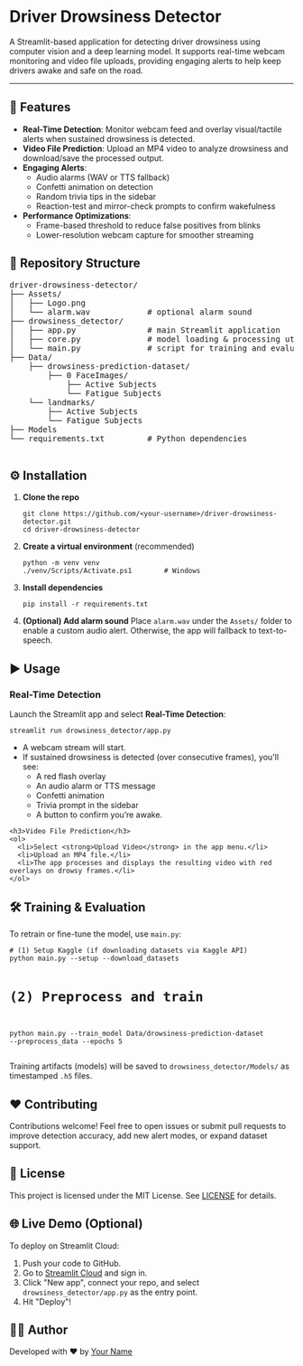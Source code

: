 <!DOCTYPE html>
<html lang="en">
<head>
  <meta charset="UTF-8" />
  <meta name="viewport" content="width=device-width, initial-scale=1.0" />
</head>
<body>
  <h1>Driver Drowsiness Detector</h1>
  <p>A Streamlit-based application for detecting driver drowsiness using computer vision and a deep learning model. It supports real-time webcam monitoring and video file uploads, providing engaging alerts to help keep drivers awake and safe on the road.</p>
  <hr />

  <div class="section">
    <h2>🚀 Features</h2>
    <ul>
      <li><strong>Real-Time Detection</strong>: Monitor webcam feed and overlay visual/tactile alerts when sustained drowsiness is detected.</li>
      <li><strong>Video File Prediction</strong>: Upload an MP4 video to analyze drowsiness and download/save the processed output.</li>
      <li><strong>Engaging Alerts</strong>:
        <ul>
          <li>Audio alarms (WAV or TTS fallback)</li>
          <li>Confetti animation on detection</li>
          <li>Random trivia tips in the sidebar</li>
          <li>Reaction-test and mirror-check prompts to confirm wakefulness</li>
        </ul>
      </li>
      <li><strong>Performance Optimizations</strong>:
        <ul>
          <li>Frame-based threshold to reduce false positives from blinks</li>
          <li>Lower-resolution webcam capture for smoother streaming</li>
        </ul>
      </li>
    </ul>
  </div>

  <div class="section">
    <h2>📂 Repository Structure</h2>
    <pre class="repo-structure">
driver-drowsiness-detector/
├── Assets/
│   ├── Logo.png
│   └── alarm.wav            # optional alarm sound
├── drowsiness_detector/
│   ├── app.py               # main Streamlit application
│   ├── core.py              # model loading & processing utilities
│   └── main.py              # script for training and evaluation
├── Data/
    ├── drowsiness-prediction-dataset/
        ├── 0 FaceImages/
            ├── Active Subjects
            └── Fatigue Subjects
    └── landmarks/
        ├── Active Subjects
        └── Fatigue Subjects
├── Models                
└── requirements.txt         # Python dependencies
    </pre>
  </div>

  <div class="section">
    <h2>⚙️ Installation</h2>
    <ol>
      <li><strong>Clone the repo</strong>
        <pre><code>git clone https://github.com/&lt;your-username&gt;/driver-drowsiness-detector.git
cd driver-drowsiness-detector</code></pre>
      </li>
      <li><strong>Create a virtual environment</strong> (recommended)
        <pre><code>python -m venv venv
./venv/Scripts/Activate.ps1        # Windows</code></pre>
      </li>
      <li><strong>Install dependencies</strong>
        <pre><code>pip install -r requirements.txt</code></pre>
      </li>
      <li><strong>(Optional) Add alarm sound</strong> Place <code>alarm.wav</code> under the <code>Assets/</code> folder to enable a custom audio alert. Otherwise, the app will fallback to text-to-speech.</li>
    </ol>
  </div>

  <div class="section">
    <h2>▶️ Usage</h2>
    <h3>Real-Time Detection</h3>
    <p>Launch the Streamlit app and select <strong>Real-Time Detection</strong>:</p>
    <pre><code>streamlit run drowsiness_detector/app.py</code></pre>
    <ul>
      <li>A webcam stream will start.</li>
      <li>If sustained drowsiness is detected (over consecutive frames), you'll see:
        <ul>
          <li>A red flash overlay</li>
          <li>An audio alarm or TTS message</li>
          <li>Confetti animation</li>
          <li>Trivia prompt in the sidebar</li>
          <li>A button to confirm you’re awake.</li>
        </ul>
      </li>
    </ul>

    <h3>Video File Prediction</h3>
    <ol>
      <li>Select <strong>Upload Video</strong> in the app menu.</li>
      <li>Upload an MP4 file.</li>
      <li>The app processes and displays the resulting video with red overlays on drowsy frames.</li>
    </ol>
  </div>

  <div class="section">
    <h2>🛠️ Training & Evaluation</h2>
    <p>To retrain or fine-tune the model, use <code>main.py</code>:</p>
    <pre><code># (1) Setup Kaggle (if downloading datasets via Kaggle API)
python main.py --setup --download_datasets

# (2) Preprocess and train
python main.py --train_model Data/drowsiness-prediction-dataset --preprocess_data --epochs 5</code></pre>
    <p>Training artifacts (models) will be saved to <code>drowsiness_detector/Models/</code> as timestamped <code>.h5</code> files.</p>
  </div>

  <div class="section">
    <h2>❤️ Contributing</h2>
    <p>Contributions welcome! Feel free to open issues or submit pull requests to improve detection accuracy, add new alert modes, or expand dataset support.</p>
  </div>

  <div class="section">
    <h2>📄 License</h2>
    <p>This project is licensed under the MIT License. See <a href="LICENSE">LICENSE</a> for details.</p>
  </div>

  <div class="section">
    <h2>🌐 Live Demo (Optional)</h2>
    <p>To deploy on Streamlit Cloud:</p>
    <ol>
      <li>Push your code to GitHub.</li>
      <li>Go to <a href="https://streamlit.io/cloud">Streamlit Cloud</a> and sign in.</li>
      <li>Click "New app", connect your repo, and select <code>drowsiness_detector/app.py</code> as the entry point.</li>
      <li>Hit "Deploy"!</li>
    </ol>
  </div>

  <div class="section">
    <h2>🙋‍♂️ Author</h2>
    <p>Developed with ❤️ by <a href="https://github.com/&lt;your-username&gt;">Your Name</a></p>
  </div>
</body>
</html>

